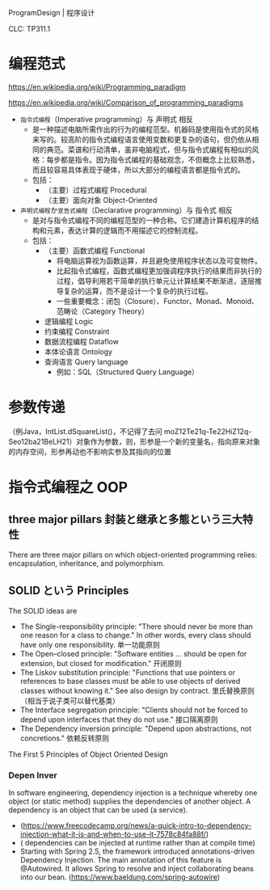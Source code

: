 ProgramDesign | 程序设计

CLC: TP311.1

# 编程范式

https://en.wikipedia.org/wiki/Programming_paradigm

https://en.wikipedia.org/wiki/Comparison_of_programming_paradigms

- `指令式编程`（Imperative programming）与 声明式 相反
    - 是一种描述电脑所需作出的行为的编程范型。机器码是使用指令式的风格来写的。较高阶的指令式编程语言使用变数和更复杂的语句，但仍依从相同的典范。菜谱和行动清单，虽非电脑程式，但与指令式编程有相似的风格：每步都是指令。因为指令式编程的基础观念，不但概念上比较熟悉，而且较容易具体表现于硬体，所以大部分的编程语言都是指令式的。
    - 包括：
        - （主要）过程式编程 Procedural
        - （主要）面向对象 Object-Oriented
- `声明式编程`か`宣告式编程`（Declarative programming）与 指令式 相反
    - 是对与指令式编程不同的编程范型的一种合称。它们建造计算机程序的结构和元素，表达计算的逻辑而不用描述它的控制流程。
    - 包括：
        - （主要）函数式编程 Functional
            - 将电脑运算视为函数运算，并且避免使用程序状态以及可变物件。
            - 比起指令式编程，函数式编程更加强调程序执行的结果而非执行的过程，倡导利用若干简单的执行单元让计算结果不断渐进，逐层推导复杂的运算，而不是设计一个复杂的执行过程。
            - 一些重要概念：闭包（Closure）、Functor、Monad、Monoid、范畴论（Category Theory）
        - 逻辑编程 Logic
        - 约束编程 Constraint
        - 数据流程编程 Dataflow
        - 本体论语言 Ontology
        - 查询语言 Query language
            - 例如：SQL（Structured Query Language）

# 参数传递

（例Java，IntList.dSquareList()，不记得了去问 moZ12Te21q-Te22HiZ12q-Seo12ba21BeLH21）对象作为参数，则，形参是一个新的变量名，指向原来对象的内存空间，形参再动也不影响实参及其指向的位置

# 指令式编程之 OOP

## three major pillars 封装と继承と多態という三大特性

There are three major pillars on which object-oriented programming relies: encapsulation, inheritance, and polymorphism.

## SOLID という Principles

The SOLID ideas are

- The Single-responsibility principle: "There should never be more than one reason for a class to change." In other words, every class should have only one responsibility. 单一功能原则
- The Open–closed principle: "Software entities ... should be open for extension, but closed for modification." 开闭原则
- The Liskov substitution principle: "Functions that use pointers or references to base classes must be able to use objects of derived classes without knowing it." See also design by contract. 里氏替换原则（相当于说子类可以替代基类）
- The Interface segregation principle: "Clients should not be forced to depend upon interfaces that they do not use." 接口隔离原则
- The Dependency inversion principle: "Depend upon abstractions, not concretions." 依赖反转原则

The First 5 Principles of Object Oriented Design

### Depen Inver

In software engineering, dependency injection is a technique whereby one object (or static method) supplies the dependencies of another object. A dependency is an object that can be used (a service).

- (https://www.freecodecamp.org/news/a-quick-intro-to-dependency-injection-what-it-is-and-when-to-use-it-7578c84fa88f/)
- ( dependencies can be injected at runtime rather than at compile time)
- Starting with Spring 2.5, the framework introduced annotations-driven Dependency Injection. The main annotation of this feature is @Autowired. It allows Spring to resolve and inject collaborating beans into our bean. (https://www.baeldung.com/spring-autowire)


